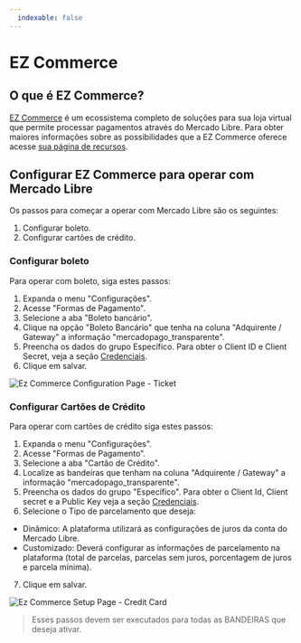 ```yaml
---
  indexable: false
---
```

# EZ Commerce

## O que é EZ Commerce?

[EZ Commerce](https://www.ezcommerce.com.br/) é um ecossistema completo de soluções para sua loja virtual que permite processar pagamentos através do Mercado Libre.
Para obter maiores informações sobre as possibilidades que a EZ Commerce oferece acesse [sua página de recursos](https://www.ezcommerce.com.br/plataforma/recursos-de-ecommerce/).

## Configurar EZ Commerce para operar com Mercado Libre

Os passos para começar a operar com Mercado Libre são os seguintes:

1. Configurar boleto.
2. Configurar cartões de crédito.

### Configurar boleto

Para operar com boleto, siga estes passos:

1. Expanda o menu "Configurações".
2. Acesse "Formas de Pagamento".
3. Selecione a aba "Boleto bancário".
4. Clique na opção "Boleto Bancário" que tenha na coluna "Adquirente / Gateway" a informação "mercadopago_transparente".
5. Preencha os dados do grupo Específico. Para obter o Client ID e Client Secret, veja a seção [Credenciais]([FAKER][CREDENTIALS][URL]).
6. Clique em salvar.

![Ez Commerce Configuration Page - Ticket](/images/ezcommerce/ezcommerce-ticket-1.gif)

### Configurar Cartões de Crédito

Para operar com cartões de crédito siga estes passos:

1. Expanda o menu "Configurações".
2. Acesse "Formas de Pagamento".
3. Selecione a aba "Cartão de Crédito".
4. Localize as bandeiras que tenham na coluna "Adquirente / Gateway" a informação "mercadopago_transparente".
5. Preencha os dados do grupo "Específico". Para obter o Client Id, Client secret e a Public Key veja a seção [Credenciais]([FAKER][CREDENTIALS][URL]).
6. Selecione o Tipo de parcelamento que deseja:
- Dinâmico: A plataforma utilizará as configurações de juros da conta do Mercado Libre.
- Customizado: Deverá configurar as informações de parcelamento na plataforma (total de parcelas, parcelas sem juros, porcentagem de juros e parcela mínima).
7. Clique em salvar.

![Ez Commerce Setup Page - Credit Card](/images/ezcommerce/ezcommerce-credit-card-1.gif)

>Esses passos devem ser executados para todas as BANDEIRAS que deseja ativar.
